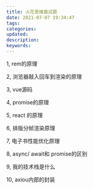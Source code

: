 ```yaml
---
title: 火花思维面试题
date: 2021-07-07 19:34:47
tags:
categories:
updated:
description:
keywords:
---
```


1, rem的原理

2, 浏览器敲入回车到渲染的原理

3, vue源码

4, promise的原理

	
5, react 的原理

6, 排版分帧渲染原理

7, 电子书性能优化原理

8, async/ await和 promise的区别

9, 我的技术栈是什么

10, axiou内部的封装
